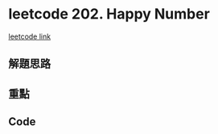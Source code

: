 # leetcode 202. Happy Number

[leetcode link](https://leetcode.com/problems/happy-number/)

## 解題思路

## 重點

## Code

```typescript

```
